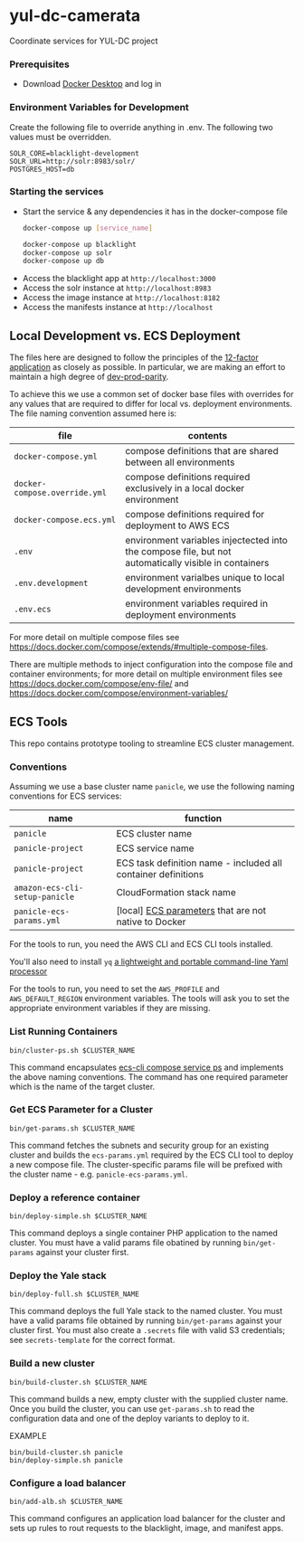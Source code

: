 # yul-dc-camerata
Coordinate services for YUL-DC project

### Prerequisites
- Download [Docker Desktop](https://www.docker.com/products/docker-desktop) and log in

### Environment Variables for Development

Create the following file to override anything in .env. The following two values must be overridden.
```
SOLR_CORE=blacklight-development
SOLR_URL=http://solr:8983/solr/
POSTGRES_HOST=db
```
### Starting the services
- Start the service & any dependencies it has in the docker-compose file
  ``` bash
  docker-compose up [service_name]

  docker-compose up blacklight
  docker-compose up solr
  docker-compose up db
  ```
- Access the blacklight app at `http://localhost:3000`
- Access the solr instance at `http://localhost:8983`
- Access the image instance at `http://localhost:8182`
- Access the manifests instance at `http://localhost`

## Local Development vs. ECS Deployment
The files here are designed to follow the principles of the [12-factor application](https://12factor.net) as closely
as possible.  In particular, we are making an effort to maintain a high degree of [dev-prod-parity](https://12factor.net/dev-prod-parity).

To achieve this we use a common set of docker base files with overrides for any values that are required to differ for
local vs. deployment environments.  The file naming convention assumed here is:

| file                           | contents |
|--------------------------------|----------|
| `docker-compose.yml`           | compose definitions that are shared between all environments |
| `docker-compose.override.yml`  | compose definitions required exclusively in a local docker environment |
| `docker-compose.ecs.yml`       | compose definitions required for deployment to AWS ECS |
| `.env`                         | environment variables injectected into the compose file, but not automatically visible in containers |
| `.env.development`             | environment varialbes unique to local development environments |
| `.env.ecs`                     | environment variables required in deployment environments |

For more detail on multiple compose files see https://docs.docker.com/compose/extends/#multiple-compose-files.

There are multiple methods to inject configuration into the compose file and container environments; for more detail on
multiple environment files see https://docs.docker.com/compose/env-file/ and https://docs.docker.com/compose/environment-variables/

## ECS Tools
This repo contains prototype tooling to streamline ECS cluster management.

### Conventions
Assuming we use a base cluster name `panicle`, we use the following naming conventions for ECS services:  

| name               | function             |
|--------------------|----------------------|
| `panicle`          | ECS cluster name     |
| `panicle-project`  | ECS service name |
| `panicle-project`  | ECS task definition name - included all container definitions |
| `amazon-ecs-cli-setup-panicle`  | CloudFormation stack name  |
| `panicle-ecs-params.yml` | [local] [ECS parameters](https://docs.aws.amazon.com/AmazonECS/latest/developerguide/cmd-ecs-cli-compose-ecsparams.html) that are not native to Docker |

For the tools to run, you need the AWS CLI and ECS CLI tools installed.

You'll also need to install `yq` [a lightweight and portable command-line Yaml processor](https://mikefarah.gitbook.io/yq/)

For the tools to run, you need to set the `AWS_PROFILE` and `AWS_DEFAULT_REGION` environment variables.
The tools will ask you to set the appropriate environment variables if they are missing.

### List Running Containers
```
bin/cluster-ps.sh $CLUSTER_NAME
```
This command encapsulates [ecs-cli compose service ps](https://docs.aws.amazon.com/AmazonECS/latest/developerguide/cmd-ecs-cli-compose-service-ps.html)
and implements the above naming conventions.
The command has one required parameter which is the name of the target cluster.

### Get ECS Parameter for a Cluster
```
bin/get-params.sh $CLUSTER_NAME
```
This command fetches the subnets and security group for an existing cluster and builds the
`ecs-params.yml` required by the ECS CLI tool to deploy a new compose file. The cluster-specific
params file will be prefixed with the cluster name - e.g. `panicle-ecs-params.yml`.

### Deploy a reference container
```
bin/deploy-simple.sh $CLUSTER_NAME
```
This command deploys a single container PHP application to the named cluster.  You must have a valid params
file obatined by running `bin/get-params` against your cluster first.  

### Deploy the Yale stack
```
bin/deploy-full.sh $CLUSTER_NAME
```
This command deploys the full Yale stack to the named cluster.  You must have a valid params
file obtained by running `bin/get-params` against your cluster first.  You must also create a `.secrets`
file with valid S3 credentials; see `secrets-template` for the correct format.

### Build a new cluster
```
bin/build-cluster.sh $CLUSTER_NAME
```
This command builds a new, empty cluster with the supplied cluster name.  Once you build the cluster,
you can use `get-params.sh` to read the configuration data and one of the deploy variants to deploy to it.

EXAMPLE
```
bin/build-cluster.sh panicle
bin/deploy-simple.sh panicle
```

### Configure a load balancer
```
bin/add-alb.sh $CLUSTER_NAME
```
This command configures an application load balancer for the cluster and sets up rules to rout requests
to the blacklight, image, and manifest apps.
